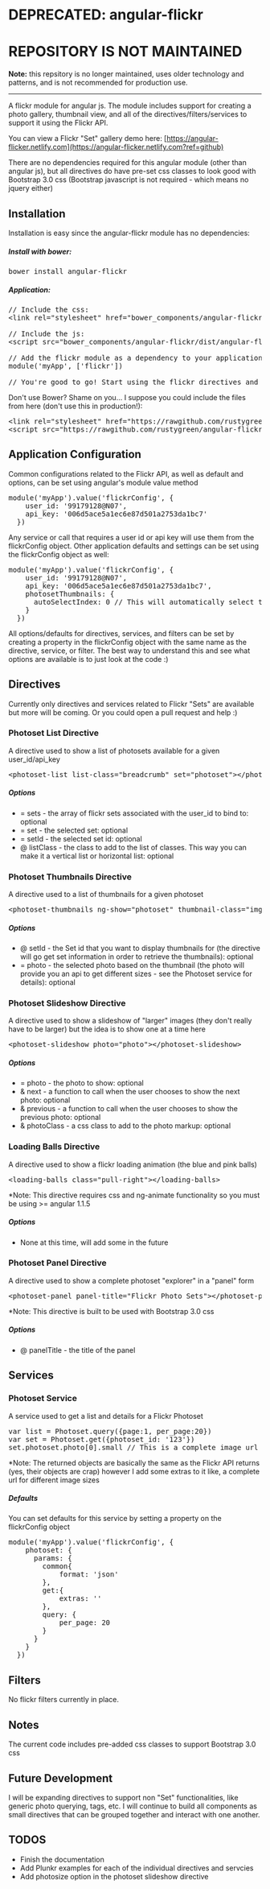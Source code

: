 DEPRECATED: angular-flickr
==============

# REPOSITORY IS NOT MAINTAINED
__Note:__ this repsitory is no longer maintained, uses older technology and patterns, and is not recommended for production use. 

-------------------

A flickr module for angular js. The module includes support for creating a photo gallery, thumbnail view, and all of the directives/filters/services to support it using the Flickr API.

You can view a Flickr "Set" gallery demo here: [https://angular-flicker.netlify.com](https://angular-flicker.netlify.com?ref=github)

There are no dependencies required for this angular module (other than angular js), but all directives do have pre-set css classes to look good with Bootstrap 3.0 css (Bootstrap javascript is not required - which means no jquery either)

## Installation
Installation is easy since the angular-flickr module has no dependencies:

##### Install with bower:
<pre>bower install angular-flickr</pre>

##### Application:
<pre>// Include the css:
&lt;link rel=&quot;stylesheet&quot; href=&quot;bower_components/angular-flickr/dist/angular-flickr.min.css&quot;&gt;

// Include the js:
&lt;script src=&quot;bower_components/angular-flickr/dist/angular-flickr.min.js&quot;&gt;&lt;/script&gt;

// Add the flickr module as a dependency to your application:
module('myApp', ['flickr'])

// You're good to go! Start using the flickr directives and services...</pre>


Don't use Bower? Shame on you... I suppose you could include the files from here (don't use this in production!):
<pre>&lt;link rel=&quot;stylesheet&quot; href=&quot;https://rawgithub.com/rustygreen/angular-flickr/master/dist/angular-flickr.min.css&quot;&gt;
&lt;script src=&quot;https://rawgithub.com/rustygreen/angular-flickr/master/dist/angular-flickr.min.js&quot;&gt;&lt;/script&gt;</pre>


## Application Configuration
Common configurations related to the Flickr API, as well as default and options, can be set using angular's module value method

<pre>module('myApp').value('flickrConfig', {
    user_id: '99179128@N07',
    api_key: '006d5ace5a1ec6e87d501a2753da1bc7'
  })</pre>

Any service or call that requires a user id or api key will use them from the flickrConfig object. Other application defaults and settings can be set using the flickrConfig object as well:
<pre>module('myApp').value('flickrConfig', {
    user_id: '99179128@N07',
    api_key: '006d5ace5a1ec6e87d501a2753da1bc7',
    photosetThumbnails: {
      autoSelectIndex: 0 // This will automatically select the first thumbnail in a list of thumbnails
    }
  })</pre>
  
All options/defaults for directives, services, and filters can be set by creating a property in the flickrConfig object with the same name as the directive, service, or filter. The best way to understand this and see what options are available is to just look at the code :)


## Directives
Currently only directives and services related to Flickr "Sets" are available but more will be coming. Or you could open a pull request and help :)

### Photoset List Directive
A directive used to show a list of photosets available for a given user_id/api_key
<pre>&lt;photoset-list list-class=&quot;breadcrumb&quot; set=&quot;photoset&quot;&gt;&lt;/photoset-list&gt;</pre>

##### Options
* = sets - the array of flickr sets associated with the user_id to bind to: optional
* = set - the selected set: optional
* = setId - the selected set id: optional
* @ listClass - the class to add to the list of classes. This way you can make it a vertical list or horizontal list: optional
 
### Photoset Thumbnails Directive
A directive used to a list of thumbnails for a given photoset
<pre>&lt;photoset-thumbnails ng-show=&quot;photoset&quot; thumbnail-class=&quot;img-thumbnail&quot; photo=&quot;photo&quot; set-id=&quot;{{photoset.id}}&quot;&gt; &lt;/photoset-thumbnails&gt;</pre>

##### Options
* @ setId - the Set id that you want to display thumbnails for (the directive will go get set information in order to retrieve the thumbnails): optional
* = photo - the selected photo based on the thumbnail (the photo will provide you an api to get different sizes - see the Photoset service for details): optional

### Photoset Slideshow Directive
A directive used to show a slideshow of "larger" images (they don't really have to be larger) but the idea is to show one at a time here
<pre>&lt;photoset-slideshow photo=&quot;photo&quot;&gt;&lt;/photoset-slideshow&gt;</pre>

##### Options
* = photo - the photo to show: optional
* & next - a function to call when the user chooses to show the next photo: optional
* & previous - a function to call when the user chooses to show the previous photo: optional
* & photoClass - a css class to add to the photo markup: optional

### Loading Balls Directive
A directive used to show a flickr loading animation (the blue and pink balls)
<pre>&lt;loading-balls class=&quot;pull-right&quot;&gt;&lt;/loading-balls&gt;</pre>
*Note: This directive requires css and ng-animate functionality so you must be using >= angular 1.1.5

##### Options
* None at this time, will add some in the future
 
### Photoset Panel Directive
A directive used to show a complete photoset "explorer" in a "panel" form
<pre>&lt;photoset-panel panel-title=&quot;Flickr Photo Sets&quot;&gt;&lt;/photoset-panel&gt;</pre>
*Note: This directive is built to be used with Bootstrap 3.0 css

##### Options
* @ panelTitle - the title of the panel


## Services

### Photoset Service
A service used to get a list and details for a Flickr Photoset
<pre>var list = Photoset.query({page:1, per_page:20})
var set = Photoset.get({photoset_id: '123'})
set.photoset.photo[0].small // This is a complete image url to a small version of this image</pre>
*Note: The returned objects are basically the same as the Flickr API returns (yes, their objects are crap) however I add some extras to it like, a complete url for different image sizes

##### Defaults
You can set defaults for this service by setting a property on the flickrConfig object

<pre>module('myApp').value('flickrConfig', {
    photoset: {
      params: {
        common{
            format: 'json'
        },
        get:{
            extras: ''
        },
        query: {
            per_page: 20
        }
      }
    }
  })</pre>

## Filters
No flickr filters currently in place.

## Notes
The current code includes pre-added css classes to support Bootstrap 3.0 css

## Future Development
I will be expanding directives to support non "Set" functionalities, like generic photo querying, tags, etc. I will continue to build all components as small directives that can be grouped together and interact with one another.

## TODOS
* Finish the documentation
* Add Plunkr examples for each of the individual directives and servcies
* Add photosize option in the photoset slideshow directive

